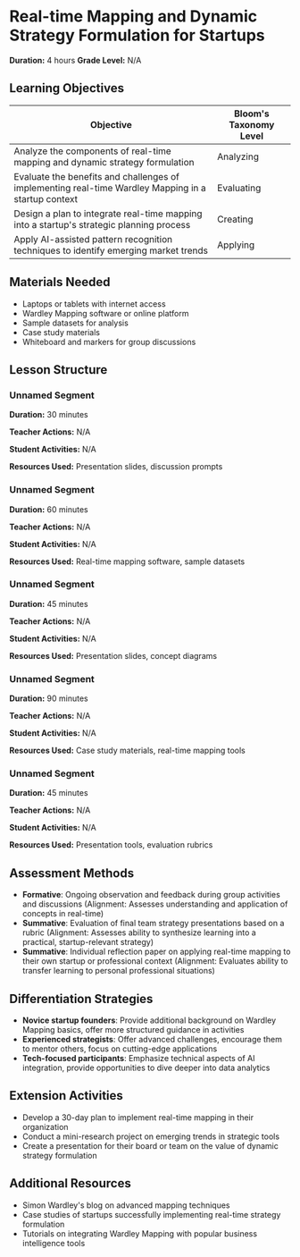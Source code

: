 # Real-time Mapping and Dynamic Strategy Formulation for Startups

**Duration:** 4 hours **Grade Level:** N/A

## Learning Objectives

| Objective | Bloom's Taxonomy Level |
|-----------|-------------------------|
| Analyze the components of real-time mapping and dynamic strategy formulation | Analyzing |
| Evaluate the benefits and challenges of implementing real-time Wardley Mapping in a startup context | Evaluating |
| Design a plan to integrate real-time mapping into a startup's strategic planning process | Creating |
| Apply AI-assisted pattern recognition techniques to identify emerging market trends | Applying |

## Materials Needed
* Laptops or tablets with internet access
* Wardley Mapping software or online platform
* Sample datasets for analysis
* Case study materials
* Whiteboard and markers for group discussions

## Lesson Structure
### Unnamed Segment
**Duration:** 30 minutes

**Teacher Actions:** N/A

**Student Activities:** N/A

**Resources Used:** Presentation slides, discussion prompts

### Unnamed Segment
**Duration:** 60 minutes

**Teacher Actions:** N/A

**Student Activities:** N/A

**Resources Used:** Real-time mapping software, sample datasets

### Unnamed Segment
**Duration:** 45 minutes

**Teacher Actions:** N/A

**Student Activities:** N/A

**Resources Used:** Presentation slides, concept diagrams

### Unnamed Segment
**Duration:** 90 minutes

**Teacher Actions:** N/A

**Student Activities:** N/A

**Resources Used:** Case study materials, real-time mapping tools

### Unnamed Segment
**Duration:** 45 minutes

**Teacher Actions:** N/A

**Student Activities:** N/A

**Resources Used:** Presentation tools, evaluation rubrics

## Assessment Methods
* **Formative**: Ongoing observation and feedback during group activities and discussions (Alignment: Assesses understanding and application of concepts in real-time)
* **Summative**: Evaluation of final team strategy presentations based on a rubric (Alignment: Assesses ability to synthesize learning into a practical, startup-relevant strategy)
* **Summative**: Individual reflection paper on applying real-time mapping to their own startup or professional context (Alignment: Evaluates ability to transfer learning to personal professional situations)

## Differentiation Strategies
* **Novice startup founders**: Provide additional background on Wardley Mapping basics, offer more structured guidance in activities
* **Experienced strategists**: Offer advanced challenges, encourage them to mentor others, focus on cutting-edge applications
* **Tech-focused participants**: Emphasize technical aspects of AI integration, provide opportunities to dive deeper into data analytics

## Extension Activities
* Develop a 30-day plan to implement real-time mapping in their organization
* Conduct a mini-research project on emerging trends in strategic tools
* Create a presentation for their board or team on the value of dynamic strategy formulation

## Additional Resources
* Simon Wardley's blog on advanced mapping techniques
* Case studies of startups successfully implementing real-time strategy formulation
* Tutorials on integrating Wardley Mapping with popular business intelligence tools
